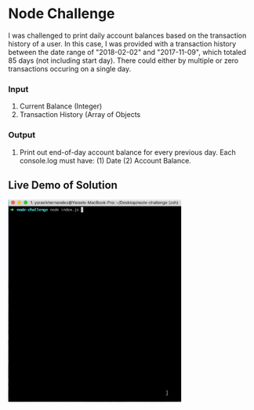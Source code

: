 # Node Challenge
I was challenged to print daily account balances based on the transaction history of a user. In this case, I was provided with a transaction history between the date range of "2018-02-02" and "2017-11-09", which totaled 85 days (not including start day). There could either by multiple or zero transactions occuring on a single day.

### Input
1. Current Balance (Integer)
2. Transaction History (Array of Objects

### Output
1. Print out end-of-day account balance for every previous day. Each console.log must have: (1) Date (2) Account Balance.

## Live Demo of Solution
<img src="https://github.com/ykeanu/node-challenge/blob/master/assets/live-demo.gif?raw=true" width="70%" height="70%">
